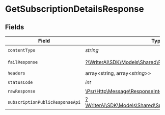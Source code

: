 # GetSubscriptionDetailsResponse


## Fields

| Field                                                                                                              | Type                                                                                                               | Required                                                                                                           | Description                                                                                                        |
| ------------------------------------------------------------------------------------------------------------------ | ------------------------------------------------------------------------------------------------------------------ | ------------------------------------------------------------------------------------------------------------------ | ------------------------------------------------------------------------------------------------------------------ |
| `contentType`                                                                                                      | *string*                                                                                                           | :heavy_check_mark:                                                                                                 | N/A                                                                                                                |
| `failResponse`                                                                                                     | [?\WriterAi\SDK\Models\Shared\FailResponse](../../models/shared/FailResponse.md)                                   | :heavy_minus_sign:                                                                                                 | Bad Request                                                                                                        |
| `headers`                                                                                                          | array<string, array<*string*>>                                                                                     | :heavy_minus_sign:                                                                                                 | N/A                                                                                                                |
| `statusCode`                                                                                                       | *int*                                                                                                              | :heavy_check_mark:                                                                                                 | N/A                                                                                                                |
| `rawResponse`                                                                                                      | [\Psr\Http\Message\ResponseInterface](https://www.php-fig.org/psr/psr-7/#33-psrhttpmessageresponseinterface)       | :heavy_minus_sign:                                                                                                 | N/A                                                                                                                |
| `subscriptionPublicResponseApi`                                                                                    | [?\WriterAi\SDK\Models\Shared\SubscriptionPublicResponseApi](../../models/shared/SubscriptionPublicResponseApi.md) | :heavy_minus_sign:                                                                                                 | N/A                                                                                                                |